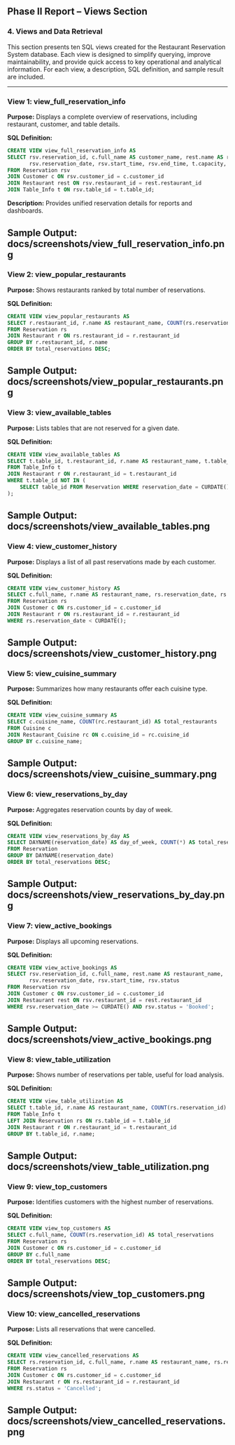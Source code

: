 ## Phase II Report – Views Section

### 4. Views and Data Retrieval

This section presents ten SQL views created for the Restaurant Reservation System database. Each view is designed to simplify querying, improve maintainability, and provide quick access to key operational and analytical information. For each view, a description, SQL definition, and sample result are included.

---

### **View 1: view_full_reservation_info**

**Purpose:**
Displays a complete overview of reservations, including restaurant, customer, and table details.

**SQL Definition:**

```sql
CREATE VIEW view_full_reservation_info AS
SELECT rsv.reservation_id, c.full_name AS customer_name, rest.name AS restaurant_name,
       rsv.reservation_date, rsv.start_time, rsv.end_time, t.capacity, rsv.num_people, rsv.status
FROM Reservation rsv
JOIN Customer c ON rsv.customer_id = c.customer_id
JOIN Restaurant rest ON rsv.restaurant_id = rest.restaurant_id
JOIN Table_Info t ON rsv.table_id = t.table_id;
```

**Description:**
Provides unified reservation details for reports and dashboards.

**Sample Output:**
docs/screenshots/view_full_reservation_info.png
---

### **View 2: view_popular_restaurants**

**Purpose:**
Shows restaurants ranked by total number of reservations.

**SQL Definition:**

```sql
CREATE VIEW view_popular_restaurants AS
SELECT r.restaurant_id, r.name AS restaurant_name, COUNT(rs.reservation_id) AS total_reservations
FROM Reservation rs
JOIN Restaurant r ON rs.restaurant_id = r.restaurant_id
GROUP BY r.restaurant_id, r.name
ORDER BY total_reservations DESC;
```

**Sample Output:**
docs/screenshots/view_popular_restaurants.png
---

### **View 3: view_available_tables**

**Purpose:**
Lists tables that are not reserved for a given date.

**SQL Definition:**

```sql
CREATE VIEW view_available_tables AS
SELECT t.table_id, t.restaurant_id, r.name AS restaurant_name, t.table_number, t.capacity
FROM Table_Info t
JOIN Restaurant r ON r.restaurant_id = t.restaurant_id
WHERE t.table_id NOT IN (
    SELECT table_id FROM Reservation WHERE reservation_date = CURDATE()
);
```

**Sample Output:**
docs/screenshots/view_available_tables.png
---

### **View 4: view_customer_history**

**Purpose:**
Displays a list of all past reservations made by each customer.

**SQL Definition:**

```sql
CREATE VIEW view_customer_history AS
SELECT c.full_name, r.name AS restaurant_name, rs.reservation_date, rs.num_people, rs.status
FROM Reservation rs
JOIN Customer c ON rs.customer_id = c.customer_id
JOIN Restaurant r ON rs.restaurant_id = r.restaurant_id
WHERE rs.reservation_date < CURDATE();
```

**Sample Output:**
docs/screenshots/view_customer_history.png
---

### **View 5: view_cuisine_summary**

**Purpose:**
Summarizes how many restaurants offer each cuisine type.

**SQL Definition:**

```sql
CREATE VIEW view_cuisine_summary AS
SELECT c.cuisine_name, COUNT(rc.restaurant_id) AS total_restaurants
FROM Cuisine c
JOIN Restaurant_Cuisine rc ON c.cuisine_id = rc.cuisine_id
GROUP BY c.cuisine_name;
```

**Sample Output:**
docs/screenshots/view_cuisine_summary.png
---

### **View 6: view_reservations_by_day**

**Purpose:**
Aggregates reservation counts by day of week.

**SQL Definition:**

```sql
CREATE VIEW view_reservations_by_day AS
SELECT DAYNAME(reservation_date) AS day_of_week, COUNT(*) AS total_reservations
FROM Reservation
GROUP BY DAYNAME(reservation_date)
ORDER BY total_reservations DESC;
```

**Sample Output:**
docs/screenshots/view_reservations_by_day.png
---

### **View 7: view_active_bookings**

**Purpose:**
Displays all upcoming reservations.

**SQL Definition:**

```sql
CREATE VIEW view_active_bookings AS
SELECT rsv.reservation_id, c.full_name, rest.name AS restaurant_name,
       rsv.reservation_date, rsv.start_time, rsv.status
FROM Reservation rsv
JOIN Customer c ON rsv.customer_id = c.customer_id
JOIN Restaurant rest ON rsv.restaurant_id = rest.restaurant_id
WHERE rsv.reservation_date >= CURDATE() AND rsv.status = 'Booked';
```

**Sample Output:**
docs/screenshots/view_active_bookings.png
---

### **View 8: view_table_utilization**

**Purpose:**
Shows number of reservations per table, useful for load analysis.

**SQL Definition:**

```sql
CREATE VIEW view_table_utilization AS
SELECT t.table_id, r.name AS restaurant_name, COUNT(rs.reservation_id) AS total_reservations
FROM Table_Info t
LEFT JOIN Reservation rs ON rs.table_id = t.table_id
JOIN Restaurant r ON r.restaurant_id = t.restaurant_id
GROUP BY t.table_id, r.name;
```

**Sample Output:**
docs/screenshots/view_table_utilization.png
---

### **View 9: view_top_customers**

**Purpose:**
Identifies customers with the highest number of reservations.

**SQL Definition:**

```sql
CREATE VIEW view_top_customers AS
SELECT c.full_name, COUNT(rs.reservation_id) AS total_reservations
FROM Reservation rs
JOIN Customer c ON rs.customer_id = c.customer_id
GROUP BY c.full_name
ORDER BY total_reservations DESC;
```

**Sample Output:**
docs/screenshots/view_top_customers.png
---

### **View 10: view_cancelled_reservations**

**Purpose:**
Lists all reservations that were cancelled.

**SQL Definition:**

```sql
CREATE VIEW view_cancelled_reservations AS
SELECT rs.reservation_id, c.full_name, r.name AS restaurant_name, rs.reservation_date, rs.status
FROM Reservation rs
JOIN Customer c ON rs.customer_id = c.customer_id
JOIN Restaurant r ON rs.restaurant_id = r.restaurant_id
WHERE rs.status = 'Cancelled';
```

**Sample Output:**
docs/screenshots/view_cancelled_reservations.png
---